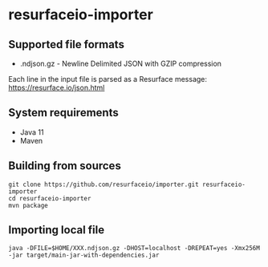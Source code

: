 # resurfaceio-importer

## Supported file formats

* .ndjson.gz - Newline Delimited JSON with GZIP compression

Each line in the input file is parsed as a Resurface message:
https://resurface.io/json.html

## System requirements

* Java 11
* Maven

## Building from sources

```
git clone https://github.com/resurfaceio/importer.git resurfaceio-importer
cd resurfaceio-importer
mvn package
```

## Importing local file

```
java -DFILE=$HOME/XXX.ndjson.gz -DHOST=localhost -DREPEAT=yes -Xmx256M -jar target/main-jar-with-dependencies.jar
```
